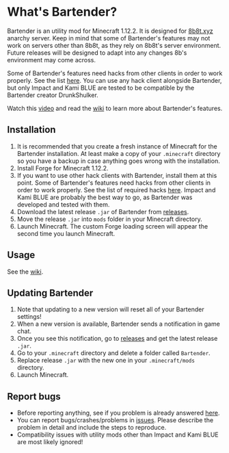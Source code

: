 # What's Bartender?
Bartender is an utility mod for Minecraft 1.12.2. It is designed for [8b8t.xyz](https://www.8b8t.xyz/) anarchy server. Keep in mind that some of Bartender's features may not work on servers other than 8b8t, as they rely on 8b8t's server environment. Future releases will be designed to adapt into any changes 8b's environment may come across.

Some of Bartender's features need hacks from other clients in order to work properly. See the list [here](https://github.com/DrunkShulker/Bartender/wiki/Required-hacks). You can use any hack client alongside Bartender, but only Impact and Kami BLUE are tested to be compatible by the Bartender creator DrunkShulker.

Watch this [video](https://www.youtube.com/watch?v=X0bfymdt9vI) and read the [wiki](https://github.com/DrunkShulker/Bartender/wiki) to learn more about Bartender's features.

## Installation
1. It is recommended that you create a fresh instance of Minecraft for the Bartender installation. At least make a copy of your `.minecraft` directory so you have a backup in case anything goes wrong with the installation.
2. Install Forge for Minecraft 1.12.2.
3. If you want to use other hack clients with Bartender, install them at this point. Some of Bartender's features need hacks from other clients in order to work properly. See the list of required hacks [here](https://github.com/DrunkShulker/Bartender/wiki/Required-hacks). Impact and Kami BLUE are probably the best way to go, as Bartender was developed and tested with them.
4. Download the latest release `.jar` of Bartender from [releases](https://github.com/DrunkShulker/Bartender/releases).
5. Move the release `.jar` into `mods` folder in your Minecraft directory.
6. Launch Minecraft. The custom Forge loading screen will appear the second time you launch Minecraft.

## Usage
See the [wiki](https://github.com/DrunkShulker/Bartender/wiki).

## Updating Bartender
1. Note that updating to a new version will reset all of your Bartender settings!
2. When a new version is available, Bartender sends a notification in game chat.
3. Once you see this notification, go to [releases](https://github.com/DrunkShulker/Bartender/releases) and get the latest release `.jar`.
4. Go to your `.minecraft` directory and delete a folder called `Bartender`.
5. Replace release `.jar` with the new one in your `.minecraft/mods` directory.
6. Launch Minecraft.

## Report bugs
- Before reporting anything, see if you problem is already answered [here](https://github.com/DrunkShulker/Bartender/wiki/Known-issues-and-solutions).
- You can report bugs/crashes/problems in [issues](https://github.com/DrunkShulker/Bartender/issues). Please describe the problem in detail and include the steps to reproduce.
- Compatibility issues with utility mods other than Impact and Kami BLUE are most likely ignored!
